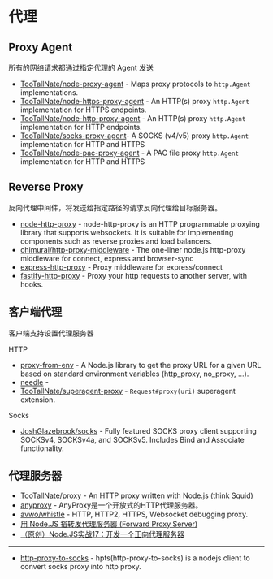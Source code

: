 # 代理

## Proxy Agent

所有的网络请求都通过指定代理的 Agent 发送

- [TooTallNate/node-proxy-agent](https://github.com/TooTallNate/node-proxy-agent) - Maps proxy protocols to `http.Agent` implementations.
- [TooTallNate/node-https-proxy-agent](https://github.com/TooTallNate/node-https-proxy-agent) - An HTTP(s) proxy `http.Agent` implementation for HTTPS endpoints.
- [TooTallNate/node-http-proxy-agent](https://github.com/TooTallNate/node-http-proxy-agent) - An HTTP(s) proxy `http.Agent` implementation for HTTP endpoints.
- [TooTallNate/socks-proxy-agent](https://github.com/TooTallNate/node-socks-proxy-agent)- A SOCKS (v4/v5) proxy `http.Agent` implementation for HTTP and HTTPS
- [TooTallNate/node-pac-proxy-agent](https://github.com/TooTallNate/node-pac-proxy-agent) - A PAC file proxy `http.Agent` implementation for HTTP and HTTPS

## Reverse Proxy

反向代理中间件，将发送给指定路径的请求反向代理给目标服务器。

- [node-http-proxy](https://github.com/http-party/node-http-proxy) - node-http-proxy is an HTTP programmable proxying library that supports websockets. It is suitable for implementing components such as reverse proxies and load balancers.
- [chimurai/http-proxy-middleware](https://github.com/chimurai/http-proxy-middleware) - The one-liner node.js http-proxy middleware for connect, express and browser-sync
- [express-http-proxy](https://github.com/villadora/express-http-proxy) - Proxy middleware for express/connect
- [fastify-http-proxy](https://github.com/fastify/fastify-http-proxy) - Proxy your http requests to another server, with hooks.

## 客户端代理

客户端支持设置代理服务器

HTTP

- [proxy-from-env](https://github.com/Rob--W/proxy-from-env#readme) - A Node.js library to get the proxy URL for a given URL based on standard environment variables (http_proxy, no_proxy, ...).
- [needle](https://github.com/tomas/needle#more-advanced-proxy-support) - 
- [TooTallNate/superagent-proxy](https://github.com/TooTallNate/superagent-proxy) - `Request#proxy(uri)` superagent extension.

Socks

- [JoshGlazebrook/socks](https://github.com/JoshGlazebrook/socks/) - Fully featured SOCKS proxy client supporting SOCKSv4, SOCKSv4a, and SOCKSv5. Includes Bind and Associate functionality.

## 代理服务器

- [TooTallNate/proxy](https://github.com/TooTallNate/proxy) - An HTTP proxy written with Node.js (think Squid)
- [anyproxy](https://github.com/alibaba/anyproxy/blob/master/docs/cn/src_doc.md) - AnyProxy是一个开放式的HTTP代理服务器。
- [avwo/whistle](https://github.com/avwo/whistle) - HTTP, HTTP2, HTTPS, Websocket debugging proxy.
- [用 Node.JS 搭转发代理服务器 (Forward Proxy Server)](https://www.starlite.me/zh-Hans/Network/%E7%94%A8-Node-JS-%E6%90%AD%E8%BD%AC%E5%8F%91%E4%BB%A3%E7%90%86%E6%9C%8D%E5%8A%A1%E5%99%A8-Forward-Proxy-Server/)
- [（原创）Node.JS实战17：开发一个正向代理服务器](https://zhuanlan.zhihu.com/p/97291270)



---

- [http-proxy-to-socks](https://github.com/oyyd/http-proxy-to-socks) - hpts(http-proxy-to-socks) is a nodejs client to convert socks proxy into http proxy.
